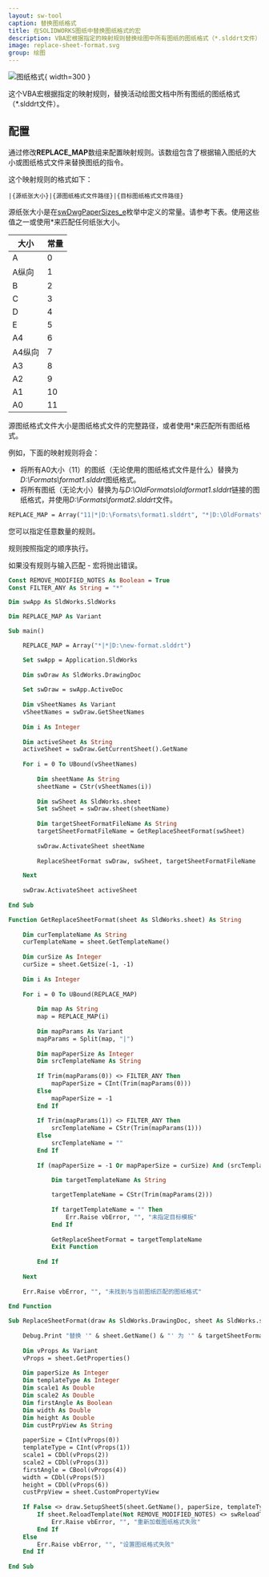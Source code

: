 ```yaml
---
layout: sw-tool
caption: 替换图纸格式
title: 在SOLIDWORKS图纸中替换图纸格式的宏
description: VBA宏根据指定的映射规则替换绘图中所有图纸的图纸格式（*.slddrt文件）
image: replace-sheet-format.svg
group: 绘图
---
```

![图纸格式](sheet-format.png){ width=300 }

这个VBA宏根据指定的映射规则，替换活动绘图文档中所有图纸的图纸格式（*.slddrt文件）。

## 配置

通过修改**REPLACE_MAP**数组来配置映射规则。该数组包含了根据输入图纸的大小或图纸格式文件来替换图纸的指令。

这个映射规则的格式如下：

~~~
|{源纸张大小}|{源图纸格式文件路径}|{目标图纸格式文件路径}
~~~

源纸张大小是在[swDwgPaperSizes_e](https://help.solidworks.com/2016/english/api/swconst/solidworks.interop.swconst~solidworks.interop.swconst.swdwgpapersizes_e.html)枚举中定义的常量。请参考下表。使用这些值之一或使用\*来匹配任何纸张大小。

| 大小        | 常量 |
|-------------|------|
| A           | 0    |
| A纵向       | 1    |
| B           | 2    |
| C           | 3    |
| D           | 4    |
| E           | 5    |
| A4          | 6    |
| A4纵向      | 7    |
| A3          | 8    |
| A2          | 9    |
| A1          | 10   |
| A0          | 11   |

源图纸格式文件大小是图纸格式文件的完整路径，或者使用\*来匹配所有图纸格式。

例如，下面的映射规则将会：

* 将所有A0大小（11）的图纸（无论使用的图纸格式文件是什么）替换为*D:\Formats\format1.slddrt*图纸格式。
* 将所有图纸（无论大小）替换为与*D:\OldFormats\oldformat1.slddrt*链接的图纸格式，并使用*D:\Formats\format2.slddrt*文件。

~~~ vb
REPLACE_MAP = Array("11|*|D:\Formats\format1.slddrt", "*|D:\OldFormats\oldformat1.slddrt|D:\Formats\format2.slddrt")
~~~

您可以指定任意数量的规则。

规则按照指定的顺序执行。

如果没有规则与输入匹配 - 宏将抛出错误。

~~~ vb
Const REMOVE_MODIFIED_NOTES As Boolean = True
Const FILTER_ANY As String = "*"

Dim swApp As SldWorks.SldWorks

Dim REPLACE_MAP As Variant

Sub main()

    REPLACE_MAP = Array("*|*|D:\new-format.slddrt")

    Set swApp = Application.SldWorks
    
    Dim swDraw As SldWorks.DrawingDoc
    
    Set swDraw = swApp.ActiveDoc
    
    Dim vSheetNames As Variant
    vSheetNames = swDraw.GetSheetNames
    
    Dim i As Integer
    
    Dim activeSheet As String
    activeSheet = swDraw.GetCurrentSheet().GetName
    
    For i = 0 To UBound(vSheetNames)
        
        Dim sheetName As String
        sheetName = CStr(vSheetNames(i))
        
        Dim swSheet As SldWorks.sheet
        Set swSheet = swDraw.sheet(sheetName)
        
        Dim targetSheetFormatFileName As String
        targetSheetFormatFileName = GetReplaceSheetFormat(swSheet)
        
        swDraw.ActivateSheet sheetName
        
        ReplaceSheetFormat swDraw, swSheet, targetSheetFormatFileName

    Next
    
    swDraw.ActivateSheet activeSheet
    
End Sub

Function GetReplaceSheetFormat(sheet As SldWorks.sheet) As String
    
    Dim curTemplateName As String
    curTemplateName = sheet.GetTemplateName()
    
    Dim curSize As Integer
    curSize = sheet.GetSize(-1, -1)
    
    Dim i As Integer
    
    For i = 0 To UBound(REPLACE_MAP)
        
        Dim map As String
        map = REPLACE_MAP(i)
        
        Dim mapParams As Variant
        mapParams = Split(map, "|")
        
        Dim mapPaperSize As Integer
        Dim srcTemplateName As String
        
        If Trim(mapParams(0)) <> FILTER_ANY Then
            mapPaperSize = CInt(Trim(mapParams(0)))
        Else
            mapPaperSize = -1
        End If
        
        If Trim(mapParams(1)) <> FILTER_ANY Then
            srcTemplateName = CStr(Trim(mapParams(1)))
        Else
            srcTemplateName = ""
        End If
        
        If (mapPaperSize = -1 Or mapPaperSize = curSize) And (srcTemplateName = "" Or LCase(srcTemplateName) = LCase(curTemplateName)) Then
            
            Dim targetTemplateName As String

            targetTemplateName = CStr(Trim(mapParams(2)))
        
            If targetTemplateName = "" Then
                Err.Raise vbError, "", "未指定目标模板"
            End If
        
            GetReplaceSheetFormat = targetTemplateName
            Exit Function
            
        End If
        
    Next
    
    Err.Raise vbError, "", "未找到与当前图纸匹配的图纸格式"
    
End Function

Sub ReplaceSheetFormat(draw As SldWorks.DrawingDoc, sheet As SldWorks.sheet, targetSheetFormatFile As String)
    
    Debug.Print "替换 '" & sheet.GetName() & "' 为 '" & targetSheetFormatFile & "'"
    
    Dim vProps As Variant
    vProps = sheet.GetProperties()
    
    Dim paperSize As Integer
    Dim templateType As Integer
    Dim scale1 As Double
    Dim scale2 As Double
    Dim firstAngle As Boolean
    Dim width As Double
    Dim height As Double
    Dim custPrpView As String
    
    paperSize = CInt(vProps(0))
    templateType = CInt(vProps(1))
    scale1 = CDbl(vProps(2))
    scale2 = CDbl(vProps(3))
    firstAngle = CBool(vProps(4))
    width = CDbl(vProps(5))
    height = CDbl(vProps(6))
    custPrpView = sheet.CustomPropertyView
    
    If False <> draw.SetupSheet5(sheet.GetName(), paperSize, templateType, scale1, scale2, firstAngle, targetSheetFormatFile, width, height, custPrpView, REMOVE_MODIFIED_NOTES) Then
        If sheet.ReloadTemplate(Not REMOVE_MODIFIED_NOTES) <> swReloadTemplateResult_e.swReloadTemplate_Success Then
            Err.Raise vbError, "", "重新加载图纸格式失败"
        End If
    Else
        Err.Raise vbError, "", "设置图纸格式失败"
    End If
    
End Sub
~~~